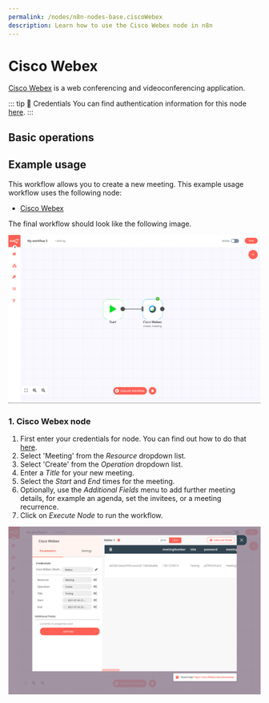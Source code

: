 ```yaml
---
permalink: /nodes/n8n-nodes-base.ciscoWebex
description: Learn how to use the Cisco Webex node in n8n
---
```


# Cisco Webex

[Cisco Webex](https://webex.com/) is a web conferencing and videoconferencing application.

::: tip 🔑 Credentials
You can find authentication information for this node [here](../../../credentials/ciscoWebex/README.md).
:::

## Basic operations

<Resource node="n8n-nodes-base.ciscoWebex"/>

## Example usage

This workflow allows you to create a new meeting. This example usage workflow uses the following node:
- [Cisco Webex]()

The final workflow should look like the following image.

![A workflow with the Cisco Webex node](./workflow.png)

### 1. Cisco Webex node

1. First enter your credentials for node. You can find out how to do that [here](../../../credentials/ciscoWebex/README.md).
2. Select 'Meeting' from the *Resource* dropdown list.
3. Select 'Create' from the *Operation* dropdown list.
4. Enter a *Title* for your new meeting.
5. Select the *Start* and *End* times for the meeting.
6. Optionally, use the *Additional Fields* menu to add further meeting details, for example an agenda, set the invitees, or a meeting recurrence.
7. Click on *Execute Node* to run the workflow.

![The Cisco Webex node](./webex_node.png)
